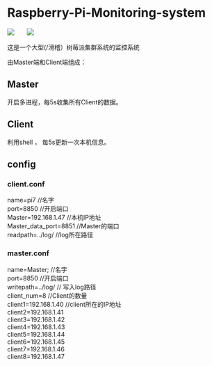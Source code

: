 # Raspberry-Pi-Monitoring-system
![](https://img.shields.io/badge/Powered%20Py-Linux-bule.svg) &ensp;&ensp;&ensp;
![](https://img.shields.io/badge/Language-C%2B%2B%2FShell-blue.svg)

这是一个大型(/滑稽）树莓派集群系统的监控系统


由Master端和Client端组成：
## Master
开启多进程，每5s收集所有Client的数据。
## Client
利用shell ， 每5s更新一次本机信息。
## config

### client.conf
name=pi7                 //名字  
port=8850                //开启端口  
Master=192.168.1.47      //本机IP地址  
Master_data_port=8851    //Master的端口  
readpath=../log/         //log所在路径  
### master.conf
name=Master;             //名字  
port=8850				 //开启端口  
writepath=../log/		 // 写入log路径  
client_num=8			 //Client的数量  
client1=192.168.1.40     //client所在的IP地址  
client2=192.168.1.41  
client3=192.168.1.42  
client4=192.168.1.43  
client5=192.168.1.44  
client6=192.168.1.45  
client7=192.168.1.46  
client8=192.168.1.47  




